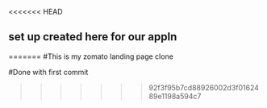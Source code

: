 <<<<<<< HEAD
## set up created here for our appln
=======
#This is my zomato landing page clone


#Done with first commit
>>>>>>> 92f3f95b7cd88926002d3f0162489e1198a594c7
